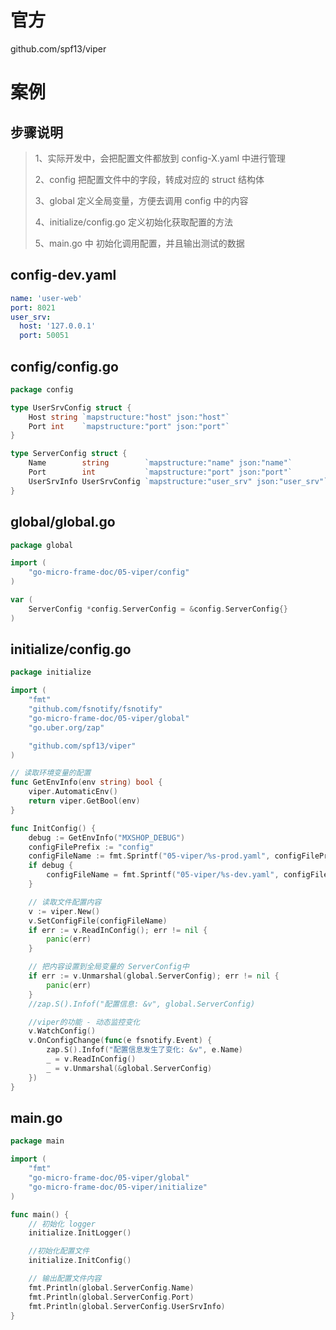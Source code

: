 # 官方

github.com/spf13/viper

# 案例

## 步骤说明

> 1、实际开发中，会把配置文件都放到 config-X.yaml 中进行管理
>
> 2、config 把配置文件中的字段，转成对应的 struct 结构体
>
> 3、global 定义全局变量，方便去调用 config 中的内容
>
> 4、initialize/config.go 定义初始化获取配置的方法
>
> 5、main.go 中 初始化调用配置，并且输出测试的数据

## config-dev.yaml

```yaml
name: 'user-web'
port: 8021
user_srv:
  host: '127.0.0.1'
  port: 50051
```

## config/config.go

```go
package config

type UserSrvConfig struct {
	Host string `mapstructure:"host" json:"host"`
	Port int    `mapstructure:"port" json:"port"`
}

type ServerConfig struct {
	Name        string        `mapstructure:"name" json:"name"`
	Port        int           `mapstructure:"port" json:"port"`
	UserSrvInfo UserSrvConfig `mapstructure:"user_srv" json:"user_srv"`
}
```

## global/global.go

```go
package global

import (
	"go-micro-frame-doc/05-viper/config"
)

var (
	ServerConfig *config.ServerConfig = &config.ServerConfig{}
)
```

## initialize/config.go

```go
package initialize

import (
	"fmt"
	"github.com/fsnotify/fsnotify"
	"go-micro-frame-doc/05-viper/global"
	"go.uber.org/zap"

	"github.com/spf13/viper"
)

// 读取环境变量的配置
func GetEnvInfo(env string) bool {
	viper.AutomaticEnv()
	return viper.GetBool(env)
}

func InitConfig() {
	debug := GetEnvInfo("MXSHOP_DEBUG")
	configFilePrefix := "config"
	configFileName := fmt.Sprintf("05-viper/%s-prod.yaml", configFilePrefix)
	if debug {
		configFileName = fmt.Sprintf("05-viper/%s-dev.yaml", configFilePrefix)
	}

	// 读取文件配置内容
	v := viper.New()
	v.SetConfigFile(configFileName)
	if err := v.ReadInConfig(); err != nil {
		panic(err)
	}

	// 把内容设置到全局变量的 ServerConfig中
	if err := v.Unmarshal(global.ServerConfig); err != nil {
		panic(err)
	}
	//zap.S().Infof("配置信息: &v", global.ServerConfig)

	//viper的功能 - 动态监控变化
	v.WatchConfig()
	v.OnConfigChange(func(e fsnotify.Event) {
		zap.S().Infof("配置信息发生了变化: &v", e.Name)
		_ = v.ReadInConfig()
		_ = v.Unmarshal(&global.ServerConfig)
	})
}
```



## main.go

```go
package main

import (
	"fmt"
	"go-micro-frame-doc/05-viper/global"
	"go-micro-frame-doc/05-viper/initialize"
)

func main() {
	// 初始化 logger
	initialize.InitLogger()

	//初始化配置文件
	initialize.InitConfig()

	// 输出配置文件内容
	fmt.Println(global.ServerConfig.Name)
	fmt.Println(global.ServerConfig.Port)
	fmt.Println(global.ServerConfig.UserSrvInfo)
}

```

